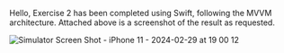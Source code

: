 Hello, 
Exercise 2 has been completed using Swift, following the MVVM architecture. Attached above is a screenshot of the result as requested.

![Simulator Screen Shot - iPhone 11 - 2024-02-29 at 19 00 12](https://github.com/InesBokri/Exercice2-RTS/assets/28629975/3c509289-993d-4dc2-a3ea-d6a9c6ddf584)
